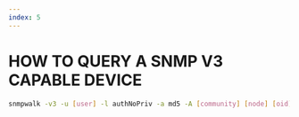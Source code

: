```yaml
---
index: 5
---
```

# HOW TO QUERY A SNMP V3 CAPABLE DEVICE

```bash
snmpwalk -v3 -u [user] -l authNoPriv -a md5 -A [community] [node] [oid]
```

